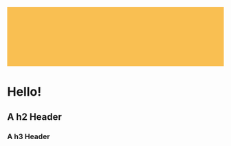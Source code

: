 ![Header](images/solid_yellow.png ':class=header-image-fade')

# Hello!

## A h2 Header

### A h3 Header
